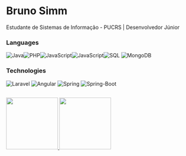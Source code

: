 # Bruno Simm
Estudante de Sistemas de Informação - PUCRS | Desenvolvedor Júnior


### Languages

 ![Java](https://img.shields.io/badge/-Java-000?&logo=java)![PHP](https://img.shields.io/badge/-PHP-000?&logo=PHP)![JavaScript](https://img.shields.io/badge/-TypeScript-000?&logo=TypeScript)![JavaScript](https://img.shields.io/badge/-JavaScript-000?&logo=JavaScript)![SQL](https://img.shields.io/badge/-SQL-000?&logo=MySQL) ![MongoDB](https://img.shields.io/badge/MongoDB-white?style=for-the-badge&logo=mongodb&logoColor=4EA94B)
 
### Technologies
![Laravel](https://img.shields.io/badge/-Laravel-000?&logo=Laravel) ![Angular](https://img.shields.io/badge/-Angular-000?&logo=Angular&logoColor=red) ![Spring](https://img.shields.io/badge/Spring-6DB33F?style=for-the-badge&logo=spring&logoColor=white) ![Spring-Boot](https://img.shields.io/badge/Spring_Boot-F2F4F9?style=for-the-badge&logo=spring-boot) 

## 
<a href="[https://www.adamalston.com/](https://github-readme-stats.vercel.app/api?username=brunosimm&hide_title=false&hide_border=true&show_icons=true&include_all_commits=true&count_private=true&line_height=25&theme=dark)">
  <img height="140px" src="https://github-readme-stats.vercel.app/api?username=brunosimm&hide_title=false&hide_border=true&show_icons=true&include_all_commits=true&count_private=true&line_height=25&theme=dark" />
  <img height="140px" src="https://github-readme-stats.vercel.app/api/top-langs/?username=brunosimm&hide=html,css,scss,handlebars,hack,nunjucks,blade&hide_title=false&hide_border=true&layout=compact&langs_count=5&theme=dark" />
</a>

